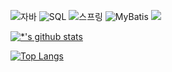 
![자바](https://img.shields.io/badge/-자바-007396?style=flat&logo=Java&logoColor=ffffff)
![SQL](https://img.shields.io/badge/-SQL-003366?style=flat&logo=MySQL&logoColor=ffffff)
![스프링](https://img.shields.io/badge/-스프링-6DB33F?style=flat&logo=Spring&logoColor=ffffff)
![MyBatis](https://img.shields.io/badge/-MyBatis-3399FF?style=flat&logo=MyBatis&logoColor=ffffff)
<img src="https://img.shields.io/badge/Vue.js-4FC08D?style=flat-square&logo=Vue.js&logoColor=white"/>



[![*'s github stats](https://github-readme-stats.vercel.app/api?username=ur-developer&show_icons=true&theme=radical)](https://github.com/ur-developer)

[![Top Langs](https://github-readme-stats.vercel.app/api/top-langs/?username=ur-developer&layout=compact)](https://github.com/ur-developer/github-readme-stats)
